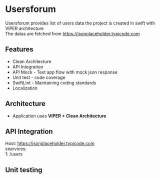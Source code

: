# Usersforum 
Usersforum provides list of users data the project is created in swift with VIPER architecture<br>
The datas are fetched from https://jsonplaceholder.typicode.com

## Features
* Clean Architecture
* API Integration
* API Mock - Test app flow with mock json response
* Unit test - code coverage
* SwiftLint - Maintaining coding standards
* Localization

## Architecture 
* Application uses **VIPER + Clean Architecture**

## API Integration
Host: https://jsonplaceholder.typicode.com<br>
searvices:<br>
1: /users<br>

## Unit testing

